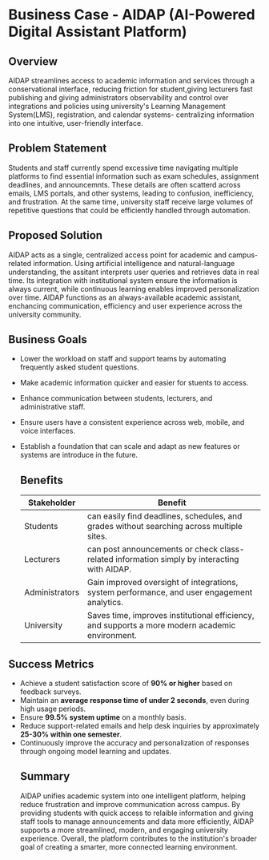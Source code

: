 # Business Case - AIDAP (AI-Powered Digital Assistant Platform)
## Overview 
AIDAP streamlines access to academic information and services through a conservational interface, reducing friction for student,giving lecturers fast publishing and giving administrators observability and control over integrations and policies using university's Learning Management System(LMS), registration, and calendar systems- centralizing information into one intuitive, user-friendly interface.
## Problem Statement
Students and staff currently spend excessive time navigating multiple platforms to find essential information such as exam schedules, assignment deadlines, and announcemnts. These details are often scatterd across emails, LMS portals, and other systems, leading to confusion, inefficiency, and frustration. At the same time, university staff receive large volumes of repetitive questions that could be efficiently handled through automation.
## Proposed Solution
AIDAP acts as a single, centralized access point for academic and campus-related information. Using artificial intelligence and natural-language understanding, the assitant interprets user queries and retrieves data in real time. Its integration with institutional system ensure the information is always current, while continuous learning enables improved personalization over time. AIDAP functions as an always-available academic assistant, enchancing communication, efficiency and user experience across the university community.
## Business Goals
- Lower the workload on staff and support teams by automating frequently asked student questions.
- Make academic information quicker and easier for stuents to access.
- Enhance communication between students, lecturers, and administrative staff.
- Ensure users have a consistent experience across web, mobile, and voice interfaces.
- Establish a foundation that can scale and adapt as new features or systems are introduce in the future.

  ## Benefits
  | Stakeholder | Benefit                                                            |
  |-------------|--------------------------------------------------------------------|
  | Students    | can easily find deadlines, schedules, and grades without searching across multiple sites.|
  | Lecturers   | can post announcements or check class-related information simply by interacting with AIDAP. |
  | Administrators | Gain improved oversight of integrations, system performance, and user engagement analytics. |
  | University  | Saves time, improves institutional efficiency, and supports a more modern academic environment. |
## Success Metrics
- Achieve a student satisfaction score of **90% or higher** based on feedback surveys.
- Maintain an **average response time of under 2 seconds**, even during high usage periods.
- Ensure **99.5% system uptime** on a monthly basis.
- Reduce support-related emails and help desk inquiries by approximately **25-30% within one semester**.
- Continuously improve the accuracy and personalization of responses through ongoing model learning and updates.
  ## Summary
  AIDAP unifies academic system into one intelligent platform, helping reduce frustration and improve communication across campus. By providing students with quick access to relaible information and giving staff tools to manage announcements and data more efficiently, AIDAP supports a more streamlined, modern, and engaging university experience. Overall, the platform contributes to the institution's broader goal of creating a smarter, more connected learning environment.
